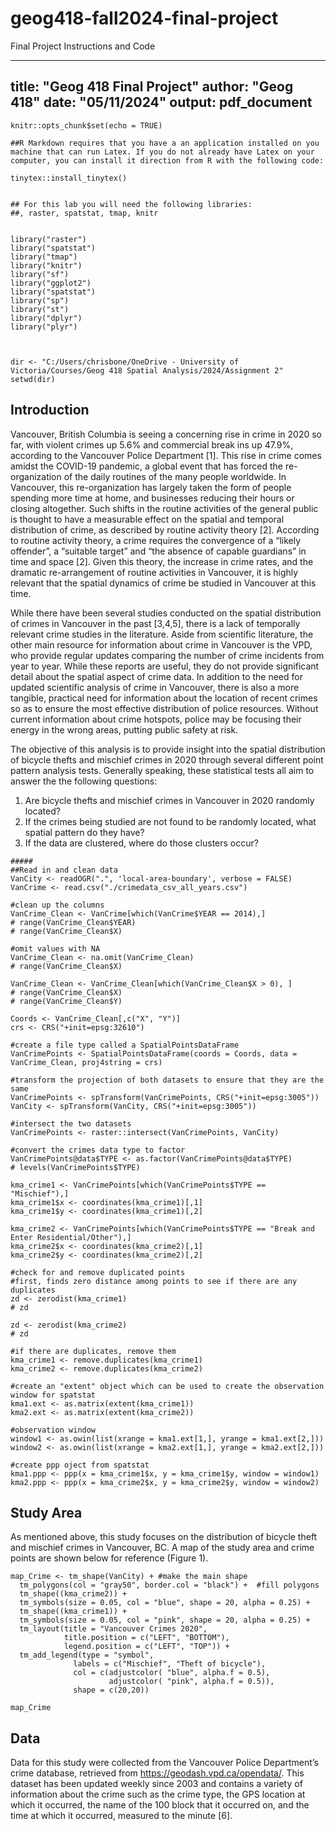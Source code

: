 # geog418-fall2024-final-project
Final Project Instructions and Code

---
title: "Geog 418 Final Project"
author: "Geog 418"
date: "05/11/2024"
output: pdf_document
---

```{r setup, include=FALSE}
knitr::opts_chunk$set(echo = TRUE)

##R Markdown requires that you have a an application installed on you machine that can run Latex. If you do not already have Latex on your computer, you can install it direction from R with the following code:

tinytex::install_tinytex()


## For this lab you will need the following libraries: 
##, raster, spatstat, tmap, knitr


library("raster")
library("spatstat")
library("tmap")
library("knitr")
library("sf")
library("ggplot2")
library("spatstat")
library("sp")
library("st")
library("dplyr")
library("plyr")



dir <- "C:/Users/chrisbone/OneDrive - University of Victoria/Courses/Geog 418 Spatial Analysis/2024/Assignment 2"
setwd(dir)

```

## Introduction

Vancouver, British Columbia is seeing a concerning rise in crime in 2020 so far, with violent crimes up 5.6% and commercial break ins up 47.9%, according to the Vancouver Police Department [1]. This rise in crime comes amidst the COVID-19 pandemic, a global event that has forced the re-organization of the daily routines of the many people worldwide. In Vancouver, this re-organization has largely taken the form of people spending more time at home, and businesses reducing their hours or closing altogether. Such shifts in the routine activities of the general public is thought to have a measurable effect on the spatial and temporal distribution of crime, as described by routine activity theory [2]. According to routine activity theory, a crime requires the convergence of a “likely offender”, a “suitable target” and “the absence of capable guardians” in time and space [2]. Given this theory, the increase in crime rates, and the dramatic re-arrangement of routine activities in Vancouver, it is highly relevant that the spatial dynamics of crime be studied in Vancouver at this time.

While there have been several studies conducted on the spatial distribution of crimes in Vancouver in the past [3,4,5], there is a lack of temporally relevant crime studies in the literature. Aside from scientific literature, the other main resource for information about crime in Vancouver is the VPD, who provide regular updates comparing the number of crime incidents from year to year. While these reports are useful, they do not provide significant detail about the spatial aspect of crime data. In addition to the need for updated scientific analysis of crime in Vancouver, there is also a more tangible, practical need for information about the location of recent crimes so as to ensure the most effective distribution of police resources. Without current information about crime hotspots, police may be focusing their energy in the wrong areas, putting public safety at risk.

The objective of this analysis is to provide insight into the spatial distribution of bicycle thefts and mischief crimes in 2020 through several different point pattern analysis tests. Generally speaking, these statistical tests all aim to answer the the following questions:

1. Are bicycle thefts and mischief crimes in Vancouver in 2020 randomly located?
2. If the crimes being studied are not found to be randomly located, what spatial pattern do they have?
3. If the data are clustered, where do those clusters occur?


```{r Data Cleaning, echo=FALSE, eval=TRUE, message=FALSE, warning=FALSE}
#####
##Read in and clean data
VanCity <- readOGR(".", 'local-area-boundary', verbose = FALSE)
VanCrime <- read.csv("./crimedata_csv_all_years.csv")

#clean up the columns
VanCrime_Clean <- VanCrime[which(VanCrime$YEAR == 2014),]
# range(VanCrime_Clean$YEAR)
# range(VanCrime_Clean$X)

#omit values with NA
VanCrime_Clean <- na.omit(VanCrime_Clean)
# range(VanCrime_Clean$X)

VanCrime_Clean <- VanCrime_Clean[which(VanCrime_Clean$X > 0), ]
# range(VanCrime_Clean$X)
# range(VanCrime_Clean$Y)

Coords <- VanCrime_Clean[,c("X", "Y")]
crs <- CRS("+init=epsg:32610")

#create a file type called a SpatialPointsDataFrame
VanCrimePoints <- SpatialPointsDataFrame(coords = Coords, data = VanCrime_Clean, proj4string = crs)

#transform the projection of both datasets to ensure that they are the same
VanCrimePoints <- spTransform(VanCrimePoints, CRS("+init=epsg:3005"))
VanCity <- spTransform(VanCity, CRS("+init=epsg:3005"))

#intersect the two datasets
VanCrimePoints <- raster::intersect(VanCrimePoints, VanCity)

#convert the crimes data type to factor
VanCrimePoints@data$TYPE <- as.factor(VanCrimePoints@data$TYPE)
# levels(VanCrimePoints$TYPE)

kma_crime1 <- VanCrimePoints[which(VanCrimePoints$TYPE == "Mischief"),]
kma_crime1$x <- coordinates(kma_crime1)[,1]
kma_crime1$y <- coordinates(kma_crime1)[,2]

kma_crime2 <- VanCrimePoints[which(VanCrimePoints$TYPE == "Break and Enter Residential/Other"),]
kma_crime2$x <- coordinates(kma_crime2)[,1]
kma_crime2$y <- coordinates(kma_crime2)[,2]

#check for and remove duplicated points
#first, finds zero distance among points to see if there are any duplicates
zd <- zerodist(kma_crime1)
# zd

zd <- zerodist(kma_crime2)
# zd

#if there are duplicates, remove them
kma_crime1 <- remove.duplicates(kma_crime1)
kma_crime2 <- remove.duplicates(kma_crime2)

#create an "extent" object which can be used to create the observation window for spatstat
kma1.ext <- as.matrix(extent(kma_crime1)) 
kma2.ext <- as.matrix(extent(kma_crime2)) 

#observation window
window1 <- as.owin(list(xrange = kma1.ext[1,], yrange = kma1.ext[2,]))
window2 <- as.owin(list(xrange = kma2.ext[1,], yrange = kma2.ext[2,]))

#create ppp oject from spatstat
kma1.ppp <- ppp(x = kma_crime1$x, y = kma_crime1$y, window = window1)
kma2.ppp <- ppp(x = kma_crime2$x, y = kma_crime2$y, window = window2)
```

## Study Area
As mentioned above, this study focuses on the distribution of bicycle theft and mischief crimes in Vancouver, BC. A map of the study area and crime points are shown below for reference (Figure 1).

```{r Study Area Map, echo=FALSE, eval=TRUE, warning=FALSE, fig.cap="Selected vancouver crimes in 2020."}
map_Crime <- tm_shape(VanCity) + #make the main shape
  tm_polygons(col = "gray50", border.col = "black") +  #fill polygons
  tm_shape((kma_crime2)) +
  tm_symbols(size = 0.05, col = "blue", shape = 20, alpha = 0.25) +
  tm_shape((kma_crime1)) +
  tm_symbols(size = 0.05, col = "pink", shape = 20, alpha = 0.25) +
  tm_layout(title = "Vancouver Crimes 2020", 
            title.position = c("LEFT", "BOTTOM"),
            legend.position = c("LEFT", "TOP")) +
  tm_add_legend(type = "symbol", 
              labels = c("Mischief", "Theft of bicycle"), 
              col = c(adjustcolor( "blue", alpha.f = 0.5), 
                      adjustcolor( "pink", alpha.f = 0.5)), 
              shape = c(20,20))

map_Crime
```

## Data

Data for this study were collected from the Vancouver Police Department’s crime database, retrieved from https://geodash.vpd.ca/opendata/. This dataset has been updated weekly since 2003 and contains a variety of information about the crime such as the crime type, the GPS location at which it occurred, the name of the 100 block that it occurred on, and the time at which it occurred, measured to the minute [6].
